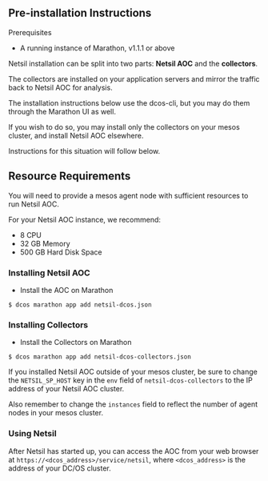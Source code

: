 ## Pre-installation Instructions
Prerequisites
- A running instance of Marathon, v1.1.1 or above

Netsil installation can be split into two parts: **Netsil AOC** and the **collectors**.

The collectors are installed on your application servers and mirror the traffic back to Netsil AOC for analysis.

The installation instructions below use the dcos-cli, but you may do them through the Marathon UI as well.

If you wish to do so, you may install only the collectors on your mesos cluster, and install Netsil AOC elsewhere.

Instructions for this situation will follow below.

## Resource Requirements
You will need to provide a mesos agent node with sufficient resources to run Netsil AOC. 

For your Netsil AOC instance, we recommend:

- 8 CPU
- 32 GB Memory
- 500 GB Hard Disk Space


### Installing Netsil AOC
* Install the AOC on Marathon
    
```
$ dcos marathon app add netsil-dcos.json
```

### Installing Collectors
* Install the Collectors on Marathon

```
$ dcos marathon app add netsil-dcos-collectors.json
```

If you installed Netsil AOC outside of your mesos cluster, be sure to change the `NETSIL_SP_HOST` key in the `env` field of `netsil-dcos-collectors` to the IP address of your Netsil AOC cluster.

Also remember to change the `instances` field to reflect the number of agent nodes in your mesos cluster.

### Using Netsil
After Netsil has started up, you can access the AOC from your web browser at `https://<dcos_address>/service/netsil`, where `<dcos_address>` is the address of your DC/OS cluster.
